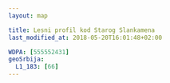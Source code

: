 ```yaml
---
layout: map

title: Lesni profil kod Starog Slankamena
last_modified_at: 2018-05-20T16:01:48+02:00

WDPA: [555552431]
geoSrbija:
  L1_183: [66]
---
```

